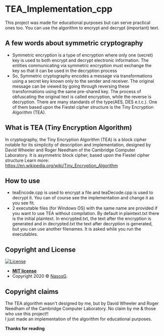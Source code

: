 # TEA_Implementation_cpp

This project was made for educational purposes but can serve practical ones too. 
You can use the algorithm to encrypt and decrypt (important) text.

## A few words about symmetric cryptography

- Symmetric encryption is a type of encryption where only one (secret) key is used to both encrypt and decrypt electronic information. 
The entities communicating via symmetric encryption must exchange the key so that it can be used in the decryption process
- So, Symmetric cryptography encodes a message via transformations using a secret key known only to the sender and receiver. 
The original message can be viewed by going through reversing these transformations using the same pre-shared key. 
The process of obfuscating the original text is called encryption, while the reverse is decryption. 
There are many standards of the type(AES, DES e.t.c.). One of them based upon the Fiestel cipher structure is the Tiny Encryption Algorithm (TEA).
 
## What is TEA (Tiny Encryption Algorithm)

In cryptography, the Tiny Encryption Algorithm (TEA) is a block cipher notable for its simplicity of description and implementation, 
designed by David Wheeler and Roger Needham of the Cambridge Computer Laboratory. It is asymmetric block cipher, based upon the Fiestel cipher structure
Learn more: https://en.wikipedia.org/wiki/Tiny_Encryption_Algorithm

## How to use

- teaEncode.cpp is used to encrypt a file and teaDecode.cpp is used to decrypt it. You can of course see the implementation and change it as you see fit.
- 2 executable files (for Windows OS) with the same name are provided if you want to use TEA without compilation. By default in plaintext.txt there is the initial
plaintext. In encrypted.txt, the text after the encryption is generated and in decrypted.txt the text after decryption is generated, but you can use another filenames.
It is asked while you run the executables.

## Copyright and License

[![License](http://img.shields.io/:license-mit-blue.svg?style=flat-square)](http://badges.mit-license.org)

- **[MIT license](http://opensource.org/licenses/mit-license.php)**
- Copyright 2020 © <a href="http://fvcproductions.com" target="_blank">NasosG</a>.

## Copyright claims

The TEA algorithm wasn't designed by me, but by David Wheeler and Roger Needham of the Cambridge Computer Laboratory. No claim by me & those who use this project!!<br>
I just made an implementation of the algorithm for educational purposes.

**Thanks for reading**    
